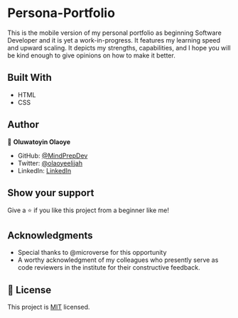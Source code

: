 # Persona-Portfolio

This is the mobile version of my personal portfolio as beginning Software Developer and it is yet a work-in-progress. It features my learning speed and upward scaling. It depicts my strengths, capabilities, and I hope you will be kind enough to give opinions on how to make it better. 

## Built With

- HTML
- CSS


## Author

👤 **Oluwatoyin Olaoye**

- GitHub: [@MindPrepDev](https://github.com/MindPrepDev)
- Twitter: [@olaoyeelijah](https://twitter.com/olaoyeelijah)
- LinkedIn: [LinkedIn](https://linkedin.com/in/oluwatoyin-olaoye-82880363/)


## Show your support

Give a ⭐️ if you like this project from a beginner like me!

## Acknowledgments

- Special thanks to @microverse for this opportunity
- A worthy acknowledgment of my colleagues who presently serve as code reviewers in the institute for their constructive feedback.


## 📝 License

This project is [MIT](./MIT.md) licensed.
